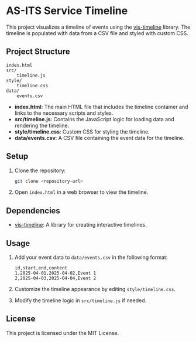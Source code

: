 # AS-ITS Service Timeline

This project visualizes a timeline of events using the [vis-timeline](https://visjs.github.io/vis-timeline/) library. The timeline is populated with data from a CSV file and styled with custom CSS.

## Project Structure

```
index.html
src/
    timeline.js
style/
    timeline.css
data/
    events.csv
```

- **index.html**: The main HTML file that includes the timeline container and links to the necessary scripts and styles.
- **src/timeline.js**: Contains the JavaScript logic for loading data and rendering the timeline.
- **style/timeline.css**: Custom CSS for styling the timeline.
- **data/events.csv**: A CSV file containing the event data for the timeline.

## Setup

1. Clone the repository:
   ```bash
   git clone <repository-url>
   ```

2. Open `index.html` in a web browser to view the timeline.

## Dependencies

- [vis-timeline](https://visjs.github.io/vis-timeline/): A library for creating interactive timelines.

## Usage

1. Add your event data to `data/events.csv` in the following format:
   ```csv
   id,start,end,content
   1,2025-04-01,2025-04-02,Event 1
   2,2025-04-03,2025-04-04,Event 2
   ```

2. Customize the timeline appearance by editing `style/timeline.css`.

3. Modify the timeline logic in `src/timeline.js` if needed.

## License

This project is licensed under the MIT License.
